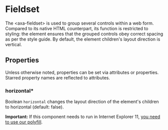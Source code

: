 # Fieldset

The &lt;axa-fieldset&gt; is used to group several controls within a web form. Compared to its native HTML counterpart, its function is restricted to styling: the element ensures that the grouped controls
obey correct spacing as per the style guide. By default, the element children's layout direction is vertical.

## Properties

Unless otherwise noted, properties can be set via attributes or properties.
Starred property names are reflected to attributes.

### horizontal\*

Boolean `horizontal` changes the layout direction of the element's children to horizontal (default: false).

**Important:** If this component needs to run in Internet Explorer 11, [you need to use our polyfill](https://github.com/axa-ch/patterns-library/tree/develop/src/components/05-utils/polyfill).
